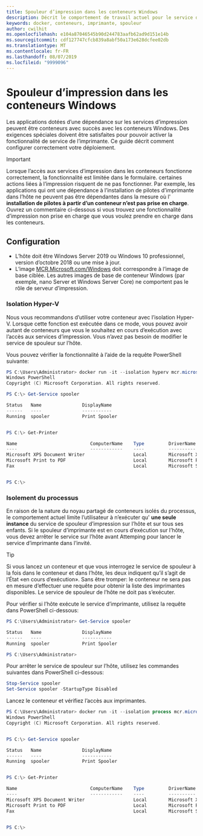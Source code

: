 ```yaml
---
title: Spouleur d’impression dans les conteneurs Windows
description: Décrit le comportement de travail actuel pour le service de spouleur d’impression dans les conteneurs Windows.
keywords: docker, conteneurs, imprimante, spouleur
author: cwilhit
ms.openlocfilehash: e104a87046545b90d244783aafb62ad9d151e14b
ms.sourcegitcommit: cdf127747cfcb839a8abf50a173e628dcfee02db
ms.translationtype: MT
ms.contentlocale: fr-FR
ms.lasthandoff: 08/07/2019
ms.locfileid: "9999096"
---
```

# <a name="print-spooler-in-windows-containers"></a>Spouleur d’impression dans les conteneurs Windows

Les applications dotées d’une dépendance sur les services d’impression peuvent être conteneurs avec succès avec les conteneurs Windows. Des exigences spéciales doivent être satisfaites pour pouvoir activer la fonctionnalité de service de l’imprimante. Ce guide décrit comment configurer correctement votre déploiement.

> [!IMPORTANT]
> Lorsque l’accès aux services d’impression dans les conteneurs fonctionne correctement, la fonctionnalité est limitée dans le formulaire. certaines actions liées à l’impression risquent de ne pas fonctionner. Par exemple, les applications qui ont une dépendance à l’installation de pilotes d’imprimante dans l’hôte ne peuvent pas être dépendantes dans la mesure où l' **installation de pilotes à partir d’un conteneur n’est pas prise en charge**. Ouvrez un commentaire ci-dessous si vous trouvez une fonctionnalité d’impression non prise en charge que vous voulez prendre en charge dans les conteneurs.

## <a name="setup"></a>Configuration

* L’hôte doit être Windows Server 2019 ou Windows 10 professionnel, version d’octobre 2018 ou une mise à jour.
* L’image [MCR.Microsoft.com/Windows](https://hub.docker.com/_/microsoft-windowsfamily-windows) doit correspondre à l’image de base ciblée. Les autres images de base de conteneur Windows (par exemple, nano Server et Windows Server Core) ne comportent pas le rôle de serveur d’impression.

### <a name="hyper-v-isolation"></a>Isolation Hyper-V

Nous vous recommandons d’utiliser votre conteneur avec l’isolation Hyper-V. Lorsque cette fonction est exécutée dans ce mode, vous pouvez avoir autant de conteneurs que vous le souhaitez en cours d’exécution avec l’accès aux services d’impression. Vous n’avez pas besoin de modifier le service de spouleur sur l’hôte.

Vous pouvez vérifier la fonctionnalité à l’aide de la requête PowerShell suivante:

```PowerShell
PS C:\Users\Administrator> docker run -it --isolation hyperv mcr.microsoft.com/windows:1809 powershell.exe
Windows PowerShell
Copyright (C) Microsoft Corporation. All rights reserved.

PS C:\> Get-Service spooler

Status   Name               DisplayName
------   ----               -----------
Running  spooler            Print Spooler


PS C:\> Get-Printer

Name                           ComputerName    Type         DriverName                PortName        Shared   Published
----                           ------------    ----         ----------                --------        ------   --------
Microsoft XPS Document Writer                  Local        Microsoft XPS Document... PORTPROMPT:     False    False
Microsoft Print to PDF                         Local        Microsoft Print To PDF    PORTPROMPT:     False    False
Fax                                            Local        Microsoft Shared Fax D... SHRFAX:         False    False


PS C:\>
```

### <a name="process-isolation"></a>Isolement du processus

En raison de la nature du noyau partagé de conteneurs isolés du processus, le comportement actuel limite l’utilisateur à n’exécuter qu' **une seule instance** du service de spouleur d’impression sur l’hôte et sur tous ses enfants. Si le spouleur d’imprimante est en cours d’exécution sur l’hôte, vous devez arrêter le service sur l’hôte avant Attemping pour lancer le service d’imprimante dans l’invité.

> [!TIP]
> Si vous lancez un conteneur et que vous interrogez le service de spouleur à la fois dans le conteneur et dans l’hôte, les deux indiquent qu’il s’agit de l’État «en cours d’exécution». Sans être tromper: le conteneur ne sera pas en mesure d’effectuer une requête pour obtenir la liste des imprimantes disponibles. Le service de spouleur de l’hôte ne doit pas s’exécuter. 

Pour vérifier si l’hôte exécute le service d’imprimante, utilisez la requête dans PowerShell ci-dessous:

```PowerShell
PS C:\Users\Administrator> Get-Service spooler

Status   Name               DisplayName
------   ----               -----------
Running  spooler            Print Spooler

PS C:\Users\Administrator>
```

Pour arrêter le service de spouleur sur l’hôte, utilisez les commandes suivantes dans PowerShell ci-dessous:

```PowerShell
Stop-Service spooler
Set-Service spooler -StartupType Disabled
```

Lancez le conteneur et vérifiez l’accès aux imprimantes.

```PowerShell
PS C:\Users\Administrator> docker run -it --isolation process mcr.microsoft.com/windows:1809 powershell.exe
Windows PowerShell
Copyright (C) Microsoft Corporation. All rights reserved.


PS C:\> Get-Service spooler

Status   Name               DisplayName
------   ----               -----------
Running  spooler            Print Spooler


PS C:\> Get-Printer

Name                           ComputerName    Type         DriverName                PortName        Shared   Published
----                           ------------    ----         ----------                --------        ------   --------
Microsoft XPS Document Writer                  Local        Microsoft XPS Document... PORTPROMPT:     False    False
Microsoft Print to PDF                         Local        Microsoft Print To PDF    PORTPROMPT:     False    False
Fax                                            Local        Microsoft Shared Fax D... SHRFAX:         False    False


PS C:\>
```